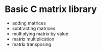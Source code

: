 # Basic C matrix library
+ adding matrices
+ subtracting matrices
+ multiplying matrix by value
+ matrix multiplication
+ matrix transposing
